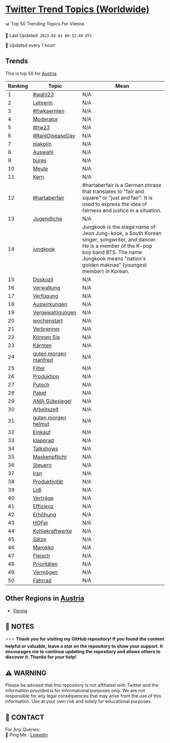 [Twitter Trend Topics (Worldwide)](https://github.com/ErcinDedeoglu/Twitter-Trend-Topics)
==========


📊 Top 50 Trending Topics For Vienna

📆 Last Updated: `2023-03-01 00:32:49 UTC`

🔧 Updated every 1 hour!


## Trends

This is top 50 for [Austria](</Austria>)

| Ranking | Topic | Mean |
| ------- | ------------ | ------------ |
| 1 | [#wahl23](http://twitter.com/search?q=%23wahl23) | N/A |
| 2 | [Lehrerin](http://twitter.com/search?q=Lehrerin) | N/A |
| 3 | [#ltwkaernten](http://twitter.com/search?q=%23ltwkaernten) | N/A |
| 4 | [Moderator](http://twitter.com/search?q=Moderator) | N/A |
| 5 | [#ltw23](http://twitter.com/search?q=%23ltw23) | N/A |
| 6 | [#RareDiseaseDay](http://twitter.com/search?q=%23RareDiseaseDay) | N/A |
| 7 | [plakolm](http://twitter.com/search?q=plakolm) | N/A |
| 8 | [Auswahl](http://twitter.com/search?q=Auswahl) | N/A |
| 9 | [bures](http://twitter.com/search?q=bures) | N/A |
| 10 | [Meute](http://twitter.com/search?q=Meute) | N/A |
| 11 | [Kern](http://twitter.com/search?q=Kern) | N/A |
| 12 | [#hartaberfair](http://twitter.com/search?q=%23hartaberfair) | #hartaberfair is a German phrase that translates to "fair and square" or "just and fair". It is used to express the idea of fairness and justice in a situation. |
| 13 | [Jugendliche](http://twitter.com/search?q=Jugendliche) | N/A |
| 14 | [jungkook](http://twitter.com/search?q=jungkook) | Jungkook is the stage name of Jeon Jung-kook, a South Korean singer, songwriter, and dancer. He is a member of the K-pop boy band BTS. The name Jungkook means "nation's golden maknae" (youngest member) in Korean. |
| 15 | [Doskozil](http://twitter.com/search?q=Doskozil) | N/A |
| 16 | [Verwaltung](http://twitter.com/search?q=Verwaltung) | N/A |
| 17 | [Verfügung](http://twitter.com/search?q=Verf%c3%bcgung) | N/A |
| 18 | [Auswirkungen](http://twitter.com/search?q=Auswirkungen) | N/A |
| 19 | [Vergewaltigungen](http://twitter.com/search?q=Vergewaltigungen) | N/A |
| 20 | [wochenstart](http://twitter.com/search?q=wochenstart) | N/A |
| 21 | [Verbrenner](http://twitter.com/search?q=Verbrenner) | N/A |
| 22 | [Können Sie](http://twitter.com/search?q=K%c3%b6nnen+Sie) | N/A |
| 23 | [Kärnten](http://twitter.com/search?q=K%c3%a4rnten) | N/A |
| 24 | [guten morgen manfred](http://twitter.com/search?q=guten+morgen+manfred) | N/A |
| 25 | [Filter](http://twitter.com/search?q=Filter) | N/A |
| 26 | [Produktion](http://twitter.com/search?q=Produktion) | N/A |
| 27 | [Putsch](http://twitter.com/search?q=Putsch) | N/A |
| 28 | [Paket](http://twitter.com/search?q=Paket) | N/A |
| 29 | [AMA Gütesiegel](http://twitter.com/search?q=AMA+G%c3%bctesiegel) | N/A |
| 30 | [Arbeitszeit](http://twitter.com/search?q=Arbeitszeit) | N/A |
| 31 | [guten morgen helmut](http://twitter.com/search?q=guten+morgen+helmut) | N/A |
| 32 | [Einkauf](http://twitter.com/search?q=Einkauf) | N/A |
| 33 | [klapprad](http://twitter.com/search?q=klapprad) | N/A |
| 34 | [Talkshows](http://twitter.com/search?q=Talkshows) | N/A |
| 35 | [Maskenpflicht](http://twitter.com/search?q=Maskenpflicht) | N/A |
| 36 | [Steuern](http://twitter.com/search?q=Steuern) | N/A |
| 37 | [Iran](http://twitter.com/search?q=Iran) | N/A |
| 38 | [Produktivität](http://twitter.com/search?q=Produktivit%c3%a4t) | N/A |
| 39 | [Lidl](http://twitter.com/search?q=Lidl) | N/A |
| 40 | [Verträge](http://twitter.com/search?q=Vertr%c3%a4ge) | N/A |
| 41 | [Effizienz](http://twitter.com/search?q=Effizienz) | N/A |
| 42 | [Erhöhung](http://twitter.com/search?q=Erh%c3%b6hung) | N/A |
| 43 | [HOFer](http://twitter.com/search?q=HOFer) | N/A |
| 44 | [Kohlekraftwerke](http://twitter.com/search?q=Kohlekraftwerke) | N/A |
| 45 | [Sätze](http://twitter.com/search?q=S%c3%a4tze) | N/A |
| 46 | [Marokko](http://twitter.com/search?q=Marokko) | N/A |
| 47 | [Fleisch](http://twitter.com/search?q=Fleisch) | N/A |
| 48 | [Prioritäten](http://twitter.com/search?q=Priorit%c3%a4ten) | N/A |
| 49 | [Vermögen](http://twitter.com/search?q=Verm%c3%b6gen) | N/A |
| 50 | [Fahrrad](http://twitter.com/search?q=Fahrrad) | N/A |



## Other Regions in [Austria](</Austria>)

* [Vienna](</Austria/Vienna.md>)



## 📝 NOTES

⭐⭐⭐ **Thank you for visiting my GitHub repository! If you found the content helpful or valuable, leave a star on the repository to show your support. It encourages me to continue updating the repository and allows others to discover it. Thanks for your help!**


## ⚠️ WARNING

Please be advised that this repository is not affiliated with Twitter and the information provided is for informational purposes only. We are not responsible for any legal consequences that may arise from the use of this information. Use at your own risk and solely for educational purposes.


## 📨 CONTACT

 For Any Queries:  
            🏓 Ping Me : [LinkedIn](https://www.linkedin.com/in/ercindedeoglu/)
